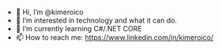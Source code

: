 - 👋 Hi, I’m @kimeroico
- 👀 I’m interested in technology and what it can do.
- 🌱 I’m currently learning C#/.NET CORE
- 📫 How to reach me: https://www.linkedin.com/in/kimeroico/

<!---
kimeroico/kimeroico is a ✨ special ✨ repository because its `README.md` (this file) appears on your GitHub profile.
You can click the Preview link to take a look at your changes.
--->
